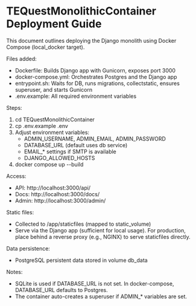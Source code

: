 # TEQuestMonolithicContainer Deployment Guide

This document outlines deploying the Django monolith using Docker Compose (local_docker target).

Files added:
- Dockerfile: Builds Django app with Gunicorn, exposes port 3000
- docker-compose.yml: Orchestrates Postgres and the Django app
- entrypoint.sh: Waits for DB, runs migrations, collectstatic, ensures superuser, and starts Gunicorn
- .env.example: All required environment variables

Steps:
1) cd TEQuestMonolithicContainer
2) cp .env.example .env
3) Adjust environment variables:
   - ADMIN_USERNAME, ADMIN_EMAIL, ADMIN_PASSWORD
   - DATABASE_URL (default uses db service)
   - EMAIL_* settings if SMTP is available
   - DJANGO_ALLOWED_HOSTS
4) docker compose up --build

Access:
- API: http://localhost:3000/api/
- Docs: http://localhost:3000/docs/
- Admin: http://localhost:3000/admin/

Static files:
- Collected to /app/staticfiles (mapped to static_volume)
- Serve via the Django app (sufficient for local usage). For production, place behind a reverse proxy (e.g., NGINX) to serve staticfiles directly.

Data persistence:
- PostgreSQL persistent data stored in volume db_data

Notes:
- SQLite is used if DATABASE_URL is not set. In docker-compose, DATABASE_URL defaults to Postgres.
- The container auto-creates a superuser if ADMIN_* variables are set.

